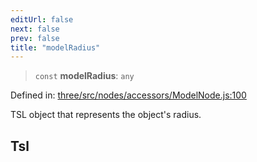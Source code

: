 ```yaml
---
editUrl: false
next: false
prev: false
title: "modelRadius"
---
```


> `const` **modelRadius**: `any`

Defined in: [three/src/nodes/accessors/ModelNode.js:100](https://github.com/DefinitelyMaybe/three-i18n/blob/fa57b79433d1c349ffb23a78727299c8d4190136/three/src/nodes/accessors/ModelNode.js#L100)

TSL object that represents the object's radius.

## Tsl

